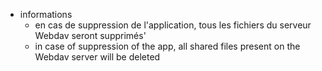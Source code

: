 * informations
	* en cas de suppression de l'application, tous les fichiers du serveur Webdav seront supprimés'
    * in case of suppression of the app, all shared files present on the Webdav server will be deleted

